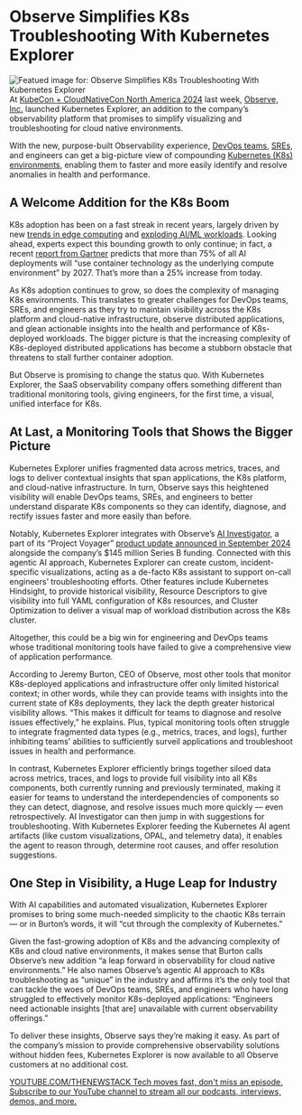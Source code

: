 # Observe Simplifies K8s Troubleshooting With Kubernetes Explorer
![Featued image for: Observe Simplifies K8s Troubleshooting With Kubernetes Explorer](https://cdn.thenewstack.io/media/2024/11/dd5153c8-k8s_explorer-1-1024x589.webp)
At [KubeCon + CloudNativeCon North America 2024](https://events.linuxfoundation.org/kubecon-cloudnativecon-north-america/?utm_source=google&utm_medium=paid-search&utm_campaign=kubecon-na-2024&utm_term=events-kubecon-na-2024-cncf&utm_content=kubecon-na_rsa&campaignid=21541954784&adgroupid=166431838780&creative=708046449585&matchtype=e&network=g&device=c&keyword=kubecon%20cloudnativecon%20north%20america%202024&utm_term=kubecon%20cloudnativecon%20north%20america%202024&utm_campaign=Events+-+KubeCon+NA+2024+-+CNCF&utm_source=google&utm_medium=ppc&hsa_acc=8666746580&hsa_cam=21541954784&hsa_grp=166431838780&hsa_ad=708046449585&hsa_src=g&hsa_tgt=kwd-2561250744672&hsa_kw=kubecon%20cloudnativecon%20north%20america%202024&hsa_mt=e&hsa_net=adwords&hsa_ver=3&gad_source=1&gclid=Cj0KCQjwmt24BhDPARIsAJFYKk0G62Qijiv1aoyNQIChsEyNhUj7RwDyhsafk9KdMQeRfE0F6z8rYhEaAh5aEALw_wcB) last week, [Observe, Inc.](https://www.observeinc.com/) launched Kubernetes Explorer, an addition to the company’s observability platform that promises to simplify visualizing and troubleshooting for cloud native environments.

With the new, purpose-built Observability experience, [DevOps teams](https://thenewstack.io/kubernetes-job-market-platform-engineers-earn-20-more-than-devops-engineers/), [SREs](https://thenewstack.io/what-platform-engineering-meant-for-adidass-sres/), and engineers can get a big-picture view of compounding [Kubernetes (K8s) environments](https://thenewstack.io/kubernetes/), enabling them to faster and more easily identify and resolve anomalies in health and performance.

## A Welcome Addition for the K8s Boom
K8s adoption has been on a fast streak in recent years, largely driven by new [trends in edge computing](https://lfedge.org/kubernetes-is-paving-the-path-for-edge-computing-adoption/) and [exploding AI/ML workloads](https://analyticsindiamag.com/ai-origins-evolution/how-generative-ai-is-fueling-demand-for-kubernetes/). Looking ahead, experts expect this bounding growth to only continue; in fact, a recent [report from Gartner](https://globalitresearch.com/wp-content/uploads/2024/10/69157-Google%20-%20Q4%202024%20-%20GCP%20-%20Startup%20Greenfield%20-%20Lead%20Gen%20-%20ABM%20Enterprise%20%28MFG%29%20PSA/Gartner%20Reprint%20Container.pdf) predicts that more than 75% of all AI deployments will “use container technology as the underlying compute environment” by 2027. That’s more than a 25% increase from today.

As K8s adoption continues to grow, so does the complexity of managing K8s environments. This translates to greater challenges for DevOps teams, SREs, and engineers as they try to maintain visibility across the K8s platform and cloud-native infrastructure, observe distributed applications, and glean actionable insights into the health and performance of K8s-deployed workloads. The bigger picture is that the increasing complexity of K8s-deployed distributed applications has become a stubborn obstacle that threatens to stall further container adoption.

But Observe is promising to change the status quo. With Kubernetes Explorer, the SaaS observability company offers something different than traditional monitoring tools, giving engineers, for the first time, a visual, unified interface for K8s.

## At Last, a Monitoring Tools that Shows the Bigger Picture
Kubernetes Explorer unifies fragmented data across metrics, traces, and logs to deliver contextual insights that span applications, the K8s platform, and cloud-native infrastructure. In turn, Observe says this heightened visibility will enable DevOps teams, SREs, and engineers to better understand disparate K8s components so they can identify, diagnose, and rectify issues faster and more easily than before.

Notably, Kubernetes Explorer integrates with Observe’s [AI](https://www.observeinc.com/blog/observe-inc-introduces-ai-powered-observability-closes-series-b-funding-of-145m/)[ Investigator](https://www.observeinc.com/blog/observe-inc-introduces-ai-powered-observability-closes-series-b-funding-of-145m/), a part of its “Project Voyager” [product update announced in September 2024](https://www.prnewswire.com/news-releases/observe-inc-introduces-ai-powered-observability-closes-series-b-funding-of-145m-302259523.html) alongside the company’s $145 million Series B funding. Connected with this agentic AI approach, Kubernetes Explorer can create custom, incident-specific visualizations, acting as a de-facto K8s assistant to support on-call engineers’ troubleshooting efforts. Other features include Kubernetes Hindsight, to provide historical visibility, Resource Descriptors to give visibility into full YAML configuration of K8s resources, and Cluster Optimization to deliver a visual map of workload distribution across the K8s cluster.

Altogether, this could be a big win for engineering and DevOps teams whose traditional monitoring tools have failed to give a comprehensive view of application performance.

According to Jeremy Burton, CEO of Observe, most other tools that monitor K8s-deployed applications and infrastructure offer only limited historical context; in other words, while they can provide teams with insights into the current state of K8s deployments, they lack the depth greater historical visibility allows. “This makes it difficult for teams to diagnose and resolve issues effectively,” he explains. Plus, typical monitoring tools often struggle to integrate fragmented data types (e.g., metrics, traces, and logs), further inhibiting teams’ abilities to sufficiently surveil applications and troubleshoot issues in health and performance.

In contrast, Kubernetes Explorer efficiently brings together siloed data across metrics, traces, and logs to provide full visibility into all K8s components, both currently running and previously terminated, making it easier for teams to understand the interdependencies of components so they can detect, diagnose, and resolve issues much more quickly — even retrospectively. AI Investigator can then jump in with suggestions for troubleshooting. With Kubernetes Explorer feeding the Kubernetes AI agent artifacts (like custom visualizations, OPAL, and telemetry data), it enables the agent to reason through, determine root causes, and offer resolution suggestions.

## One Step in Visibility, a Huge Leap for Industry
With AI capabilities and automated visualization, Kubernetes Explorer promises to bring some much-needed simplicity to the chaotic K8s terrain — or in Burton’s words, it will “cut through the complexity of Kubernetes.”

Given the fast-growing adoption of K8s and the advancing complexity of K8s and cloud native environments, it makes sense that Burton calls Observe’s new addition “a leap forward in observability for cloud native environments.” He also names Observe’s agentic AI approach to K8s troubleshooting as “unique” in the industry and affirms it’s the only tool that can tackle the woes of DevOps teams, SREs, and engineers who have long struggled to effectively monitor K8s-deployed applications: “Engineers need actionable insights [that are] unavailable with current observability offerings.”

To deliver these insights, Observe says they’re making it easy. As part of the company’s mission to provide comprehensive observability solutions without hidden fees, Kubernetes Explorer is now available to all Observe customers at no additional cost.

[
YOUTUBE.COM/THENEWSTACK
Tech moves fast, don't miss an episode. Subscribe to our YouTube
channel to stream all our podcasts, interviews, demos, and more.
](https://youtube.com/thenewstack?sub_confirmation=1)